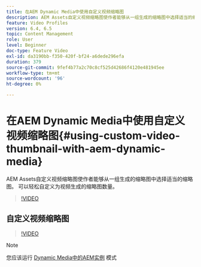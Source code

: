 ```yaml
---
title: 在AEM Dynamic Media中使用自定义视频缩略图
description: AEM Assets自定义视频缩略图使作者能够从一组生成的缩略图中选择适当的缩略图。 可以轻松自定义为视频生成的缩略图数量。
feature: Video Profiles
version: 6.4, 6.5
topic: Content Management
role: User
level: Beginner
doc-type: Feature Video
exl-id: da3190bb-f350-420f-bf24-a6dede296efa
duration: 379
source-git-commit: 9fef4b77a2c70c8cf525d42686f4120e481945ee
workflow-type: tm+mt
source-wordcount: '96'
ht-degree: 0%

---
```


# 在AEM Dynamic Media中使用自定义视频缩略图{#using-custom-video-thumbnail-with-aem-dynamic-media}

AEM Assets自定义视频缩略图使作者能够从一组生成的缩略图中选择适当的缩略图。 可以轻松自定义为视频生成的缩略图数量。

>[!VIDEO](https://video.tv.adobe.com/v/16467?quality=12&learn=on)

## 自定义视频缩略图

>[!VIDEO](https://video.tv.adobe.com/v/18867?quality=12&learn=on)

>[!NOTE]
>
>您应该运行 [Dynamic Media中的AEM实例](https://experienceleague.adobe.com/docs/) 模式
